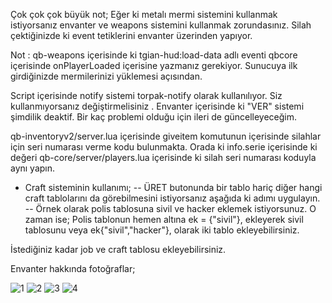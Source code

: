 Çok çok çok büyük not;
Eğer ki metalı mermi sistemini kullanmak istiyorsanız envanter ve weapons sistemini kullanmak zorundasınız. Silah çektiğinizde ki event tetiklerini envanter üzerinden yapıyor.

Not : qb-weapons içerisinde ki tgian-hud:load-data adlı eventi qbcore içerisinde onPlayerLoaded içerisine yazmanız gerekiyor. Sunucuya ilk girdiğinizde mermilerinizi yüklemesi açısından.

Script içerisinde notify sistemi torpak-notify olarak kullanılıyor. Siz kullanmıyorsanız değiştirmelisiniz
.
Envanter içerisinde ki "VER" sistemi şimdilik deaktif. Bir kaç problemi olduğu için ileri de güncelleyeceğim.

qb-inventoryv2/server.lua içerisinde giveitem komutunun içerisinde silahlar için seri numarası verme kodu bulunmakta. Orada ki info.serie içerisinde ki değeri qb-core/server/players.lua içerisinde ki silah seri numarası koduyla aynı yapın.

- Craft sisteminin kullanımı;
-- ÜRET butonunda bir tablo hariç diğer hangi craft tablolarını da görebilmesini istiyorsanız aşağıda ki adımı uygulayın.
-- Örnek olarak polis tablosuna sivil ve hacker eklemek istiyorsunuz. O zaman ise; Polis tablonun hemen altına  ek = {"sivil"}, ekleyerek sivil tablosunu veya  ek{"sivil","hacker"}, olarak iki tablo ekleyebilirsiniz.

İstediğiniz kadar job ve craft tablosu ekleyebilirsiniz.

Envanter hakkında fotoğraflar;

![1](https://user-images.githubusercontent.com/73917011/206932038-6d144bcc-dcfd-452d-9fa2-e2a0bb8fc6d2.png)
![2](https://user-images.githubusercontent.com/73917011/206932046-748925e3-2d1e-4b81-a6e1-2b3e9ead3fb1.png)
![3](https://user-images.githubusercontent.com/73917011/206932075-21d745d0-6ca9-4685-9c41-dc0c7769a75f.png)
![4](https://user-images.githubusercontent.com/73917011/206932108-23f4eb07-c97a-41bb-b431-d2c5e5815c64.png)
